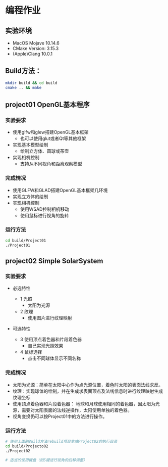 # 编程作业

## 实验环境

- MacOS Mojave 10.14.6
- CMake Version: 3.15.3
- (Apple)Clang 10.0.1


## Build方法：
```bash
mkdir build && cd build
cmake .. && make 
```

## project01 OpenGL基本程序

### 实验要求

- 使用glfw和glew搭建OpenGL基本框架
    - 也可以使用glut或者Qt等其他框架
- 实现基本模型绘制
    - 绘制立方体、圆球或茶壶
- 实现相机控制
    - 支持从不同视角和距离观察模型
    
### 完成情况
- 使用GLFW和GLAD搭建OpenGL基本框架几环境
- 实现立方体的绘制
- 实现相机控制
    - 使用WSAD控制相机移动
    - 使用鼠标进行视角的旋转

### 运行方法
```bash
cd build/Project01
./Project01
```



## project02 Simple SolarSystem

### 实验要求
- 必选特性
   - 1 光照
        - 太阳为光源
   - 2 纹理
        - 使用图片进行纹理映射

- 可选特性
   - 3 使用顶点着色器和片段着色器
     - 自己实现光照效果
   - 4 鼠标选择
     - 点击不同球体显示不同名称
     

### 完成情况
- 太阳为光源：简单在太阳中心作为点光源位置，着色时太阳的表面法线求反。
- 纹理：实现球体的绘制，并在生成求表面顶点及法线信息时进行纹理映射生成纹理坐标
- 使用顶点着色器和片段着色器： 地球和月球使用相同的着色器，因太阳为光源，需要对太阳表面的法线逆操作，太阳使用单独的着色器。
- 视角变换仍可以按Project01中的方法进行操作。

### 运行方法
```bash
# 使用上面的Build方法rebuild项目生成Project02的执行目录
cd build/Projecto02
./Project02

# 适当的使用键盘（如S键进行视角的后移调整）
```


    
